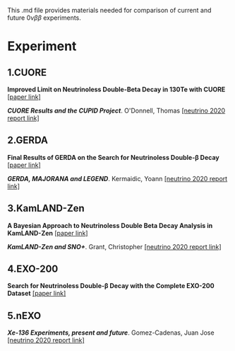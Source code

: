  This .md file provides materials needed for comparison of current and future $0\nu\beta\beta$ experiments.

# Experiment

## 1.CUORE
**Improved Limit on Neutrinoless Double-Beta Decay in 130Te with CUORE** [[paper link]](https://journals.aps.org/prl/pdf/10.1103/PhysRevLett.124.122501)

***CUORE Results and the CUPID Project***. O'Donnell, Thomas [[neutrino 2020 report link]](https://indico.fnal.gov/event/43209/contributions/187866/attachments/129542/159294/CUORE_CUPID_Nu2020.pdf)

## 2.GERDA
**Final Results of GERDA on the Search for Neutrinoless Double-β Decay** [[paper link]](https://journals.aps.org/prl/pdf/10.1103/PhysRevLett.125.252502)

***GERDA, MAJORANA and LEGEND***. Kermaidic, Yoann [[neutrino 2020 report link]](https://indico.fnal.gov/event/43209/contributions/187846/attachments/129106/159515/20200701_Nu2020_Ge76_YoannKermaidic.pdf)

## 3.KamLAND-Zen
**A Bayesian Approach to Neutrinoless Double Beta Decay Analysis in
KamLAND-Zen**  [[paper link]](https://iopscience.iop.org/article/10.1088/1742-6596/1468/1/012201/pdf)

***KamLAND-Zen and SNO+***. Grant, Christopher [[neutrino 2020 report link]](https://indico.fnal.gov/event/43209/contributions/187836/attachments/130621/159305/CGrant_KLZandSNOplus_Neutrino2020_reduced.pdf)

## 4.EXO-200
**Search for Neutrinoless Double-β Decay with the Complete EXO-200 Dataset** [[paper link]](https://journals.aps.org/prl/pdf/10.1103/PhysRevLett.123.161802)

## 5.nEXO
***Xe-136 Experiments, present and future***.  Gomez-Cadenas, Juan Jose [[neutrino 2020 report link]](https://indico.fnal.gov/event/43209/contributions/187835/attachments/129164/159241/nu200XeTPC4.pdf)
